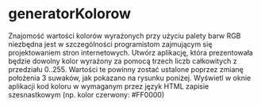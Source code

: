 # generatorKolorow
Znajomość wartości kolorów wyrażonych przy użyciu palety barw RGB niezbędna jest w szczególności programistom zajmującym się projektowaniem stron internetowych. Utwórz aplikację, która prezentowała będzie dowolny kolor wyrażony za pomocą trzech liczb całkowitych z przedziału 0..255. Wartości te powinny zostać ustalone poprzez zmianę położenia 3 suwaków, jak pokazano na rysunku poniżej. Wyświetl w oknie aplikacji kod koloru w wymaganym przez język HTML zapisie szesnastkowym (np. kolor czerwony: #FF0000)
